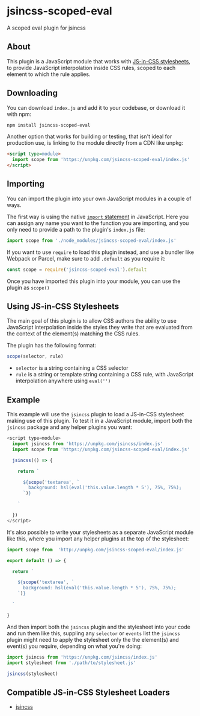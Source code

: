 # jsincss-scoped-eval

A scoped eval plugin for jsincss

## About

This plugin is a JavaScript module that works with [JS-in-CSS stylesheets](https://responsive.style/theory/what-is-a-jic-stylesheet.html), to provide JavaScript interpolation inside CSS rules, scoped to each element to which the rule applies.

## Downloading

You can download `index.js` and add it to your codebase, or download it with npm:

```bash
npm install jsincss-scoped-eval
```

Another option that works for building or testing, that isn't ideal for production use, is linking to the module directly from a CDN like unpkg:

```html
<script type=module>
  import scope from 'https://unpkg.com/jsincss-scoped-eval/index.js'
</script>
```

## Importing

You can import the plugin into your own JavaScript modules in a couple of ways.

The first way is using the native [`import` statement](https://developer.mozilla.org/en-US/docs/Web/JavaScript/Reference/Statements/import) in JavaScript. Here you can assign any name you want to the function you are importing, and you only need to provide a path to the plugin's `index.js` file:

```js
import scope from './node_modules/jsincss-scoped-eval/index.js'
```

If you want to use `require` to load this plugin instead, and use a bundler like Webpack or Parcel, make sure to add `.default` as you require it:

```js
const scope = require('jsincss-scoped-eval').default
```

Once you have imported this plugin into your module, you can use the plugin as `scope()`

## Using JS-in-CSS Stylesheets

The main goal of this plugin is to allow CSS authors the ability to use JavaScript interpolation inside the styles they write that are evaluated from the context of the element(s) matching the CSS rules.

The plugin has the following format:

```js
scope(selector, rule)
```

- `selector` is a string containing a CSS selector
- `rule` is a string or template string containing a CSS rule, with JavaScript interpolation anywhere using `eval('')`

## Example

This example will use the `jsincss` plugin to load a JS-in-CSS stylesheet making use of this plugin. To test it in a JavaScript module, import both the `jsincss` package and any helper plugins you want:

```js
<script type=module>
  import jsincss from 'https://unpkg.com/jsincss/index.js'
  import scope from 'https://unpkg.com/jsincss-scoped-eval/index.js'

  jsincss(() => {

    return `

      ${scope('textarea', `
        background: hsl(eval('this.value.length * 5'), 75%, 75%);
      `)}

    `

  })
</script>
```

It's also possible to write your stylesheets as a separate JavaScript module like this, where you import any helper plugins at the top of the stylesheet:

```js
import scope from  'http://unpkg.com/jsincss-scoped-eval/index.js'

export default () => {

  return `

    ${scope('textarea', `
      background: hsl(eval('this.value.length * 5'), 75%, 75%);
    `)}

  `

}
```

And then import both the `jsincss` plugin and the stylesheet into your code and run them like this, suppling any `selector` or `events` list the `jsincss` plugin might need to apply the stylesheet only the the element(s) and event(s) you require, depending on what you're doing:

```js
import jsincss from 'https://unpkg.com/jsincss/index.js'
import stylesheet from './path/to/stylesheet.js'

jsincss(stylesheet)
```

## Compatible JS-in-CSS Stylesheet Loaders

- [jsincss](https://github.com/tomhodgins/jsincss)
